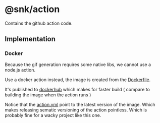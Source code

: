 # @snk/action

Contains the github action code.

## Implementation

### Docker

Because the gif generation requires some native libs, we cannot use a node.js action.

Use a docker action instead, the image is created from the [Dockerfile](./Dockerfile).

It's published to [dockerhub](https://hub.docker.com/r/platane/snk) which makes for faster build ( compare to building the image when the action runs )

Notice that the [action.yml](../../action.yml) point to the latest version of the image. Which makes releasing sematic versioning of the action pointless. Which is probably fine for a wacky project like this one.
